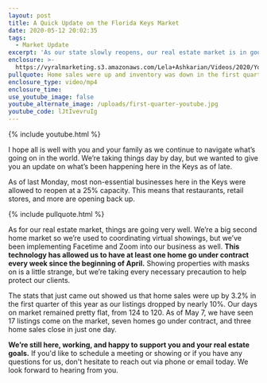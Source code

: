 ```yaml
---
layout: post
title: A Quick Update on the Florida Keys Market
date: 2020-05-12 20:02:35
tags:
  - Market Update
excerpt: 'As our state slowly reopens, our real estate market is in good shape.'
enclosure: >-
  https://vyralmarketing.s3.amazonaws.com/Lela+Ashkarian/Videos/2020/Your+Florida+Keys+Market+Update.mp4
pullquote: Home sales were up and inventory was down in the first quarter.
enclosure_type: video/mp4
enclosure_time:
use_youtube_image: false
youtube_alternate_image: /uploads/first-quarter-youtube.jpg
youtube_code: lJtIvevruIg
---
```


{% include youtube.html %}

I hope all is well with you and your family as we continue to navigate what’s going on in the world. We’re taking things day by day, but we wanted to give you an update on what’s been happening here in the Keys as of late.

As of last Monday, most non-essential businesses here in the Keys were allowed to reopen at a 25% capacity. This means that restaurants, retail stores, and more are opening back up.

{% include pullquote.html %}

As for our real estate market, things are going very well. We’re a big second home market so we’re used to coordinating virtual showings, but we’ve been implementing Facetime and Zoom into our business as well. **This technology has allowed us to have at least one home go under contract every week since the beginning of April.** Showing properties with masks on is a little strange, but we’re taking every necessary precaution to help protect our clients.

The stats that just came out showed us that home sales were up by 3.2% in the first quarter of this year as our listings dropped by nearly 10%. Our days on market remained pretty flat, from 124 to 120. As of May 7, we have seen 17 listings come on the market, seven homes go under contract, and three home sales close in just one day.

**We’re still here, working, and happy to support you and your real estate goals.** If you'd like to schedule a meeting or showing or if you have any questions for us, don't hesitate to reach out via phone or email today. We look forward to hearing from you.